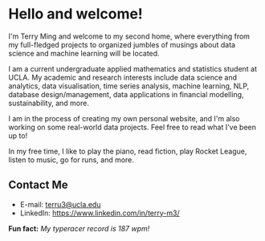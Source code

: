 # Hello and welcome!
I'm Terry Ming and welcome to my second home, where everything from my full-fledged projects to organized jumbles of musings about data science and machine learning will be located.

I am a current undergraduate applied mathematics and statistics student at UCLA. My academic and research interests include data science and analytics, data visualisation, time series analysis, machine learning, NLP, database design/management, data applications in financial modelling, sustainability, and more. 

I am in the process of creating my own personal website, and I'm also working on some real-world data projects. Feel free to read what I've been up to!

In my free time, I like to play the piano, read fiction, play Rocket League, listen to music, go for runs, and more.

## Contact Me

- E-mail:
terru3@ucla.edu
- LinkedIn:
https://www.linkedin.com/in/terry-m3/

**Fun fact:** *My typeracer record is 187 wpm!*
